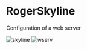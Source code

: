 # RogerSkyline
Configuration of a web server


![](R.Skyline/skyline.gif?raw=true "skyline")
![](R.Skyline/webserv.gif?raw=true "wserv")
